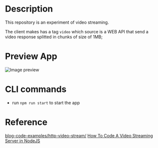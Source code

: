 # Description

This repository is an experiment of video streaming. 

The client makes has a tag `video` which source is a WEB API that send a video response splitted in chunks of size of 1MB;

# Preview App

![Image preview](../video-stream-manager/docs/img/preview.png)

# CLI commands

- run `npm run start` to start the app

# Reference

[blog-code-examples/http-video-stream/](https://www.youtube.com/watch?v=ZjBLbXUuyWg&t=5s)
[How To Code A Video Streaming Server in NodeJS]([https://link](https://github.com/Abdisalan/blog-code-examples/tree/master/http-video-stream))


